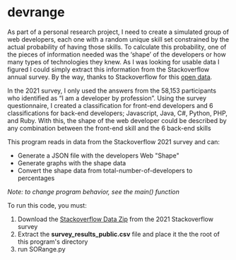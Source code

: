 # devrange

As part of a personal research project, I need to create a simulated group of web developers, each one with a random unique skill set constrained by the actual probability of having those skills. To calculate this probability, one of the pieces of information needed was the ‘shape’ of the developers or how many types of technologies they knew. As I was looking for usable data I figured I could simply extract this information from the Stackoverflow annual survey. By the way, thanks to Stackoverflow for this [open data](https://insights.stackoverflow.com/survey).

In the 2021 survey, I only used the answers from the 58,153 participants who identified as “I am a developer by profession”. Using the survey questionnaire, I created a classification for front-end developers and 6 classifications for back-end developers; Javascript, Java, C#, Python, PHP, and Ruby. With this, the shape of the web developer could be described by any combination between the front-end skill and the 6 back-end skills

This program reads in data from the Stackoverflow 2021 survey and can:
* Generate a JSON file with the developers Web "Shape" 
* Generate graphs with the shape data
* Convert the shape data from total-number-of-developers to percentages

*Note: to change program behavior, see the main() function*

To run this code, you must:
1. Download the [Stackoverflow Data Zip](https://info.stackoverflowsolutions.com/rs/719-EMH-566/images/stack-overflow-developer-survey-2021.zip) from the 2021 Stackoverflow survey
2. Extract the **survey_results_public.csv** file and place it the the root of this program's directory
3. run SORange.py

